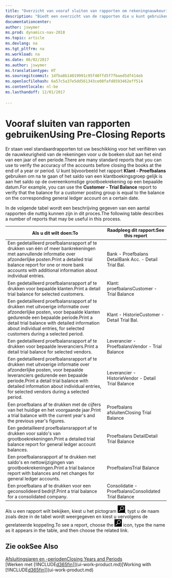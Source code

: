 ```yaml
---
title: "Overzicht van vooraf sluiten van rapporten om rekeningnauwkeurigheid te verifiëren"
description: "Biedt een overzicht van de rapporten die u kunt gebruiken om de nauwkeurigheid te verifiëren van rekeningen voordat de boeken worden gesloten aan het eind van een jaar of een periode."
documentationcenter: 
author: jswymer
ms.prod: dynamics-nav-2018
ms.topic: article
ms.devlang: na
ms.tgt_pltfrm: na
ms.workload: na
ms.date: 06/02/2017
ms.author: jswymer
ms.translationtype: HT
ms.sourcegitcommit: 1dfba8b14019991c95f40ffd5f7fbaed5df414eb
ms.openlocfilehash: 6a57c5a37e5dd561343ce08fafd8593462eff514
ms.contentlocale: nl-be
ms.lasthandoff: 12/01/2017

---
```

# <a name="using-pre-closing-reports"></a><span data-ttu-id="ca74c-103">Vooraf sluiten van rapporten gebruiken</span><span class="sxs-lookup"><span data-stu-id="ca74c-103">Using Pre-Closing Reports</span></span>
<span data-ttu-id="ca74c-104">Er staan veel standaardrapporten tot uw beschikking voor het verifiëren van de nauwkeurigheid van de rekeningen voor u de boeken sluit aan het eind van een jaar of een periode.</span><span class="sxs-lookup"><span data-stu-id="ca74c-104">There are many standard reports that you can use to verify the accuracy of the accounts before closing the books at the end of a year or period.</span></span> <span data-ttu-id="ca74c-105">U kunt bijvoorbeeld het rapport **Klant - Proefbalans** gebruiken om na te gaan of het saldo van een klantboekingsgroep gelijk is aan het saldo op de overeenkomstige grootboekrekening op een bepaalde datum.</span><span class="sxs-lookup"><span data-stu-id="ca74c-105">For example, you can use the **Customer - Trial Balance** report to verify that the balance for a customer posting group is equal to the balance on the corresponding general ledger account on a certain date.</span></span>

<span data-ttu-id="ca74c-106">In de volgende tabel wordt een beschrijving gegeven van een aantal rapporten die nuttig kunnen zijn in dit proces.</span><span class="sxs-lookup"><span data-stu-id="ca74c-106">The following table describes a number of reports that may be useful in this process.</span></span>

| <span data-ttu-id="ca74c-107">Als u dit wilt doen:</span><span class="sxs-lookup"><span data-stu-id="ca74c-107">To</span></span> | <span data-ttu-id="ca74c-108">Raadpleeg dit rapport:</span><span class="sxs-lookup"><span data-stu-id="ca74c-108">See this report</span></span> |
| --- | --- |
| <span data-ttu-id="ca74c-109">Een gedetailleerd proefbalansrapport af te drukken van één of meer bankrekeningen met aanvullende informatie over afzonderlijke posten.</span><span class="sxs-lookup"><span data-stu-id="ca74c-109">Print a detailed trial balance report for one or more bank accounts with additional information about individual entries.</span></span> |<span data-ttu-id="ca74c-110">Bank - Proefbalans Detail</span><span class="sxs-lookup"><span data-stu-id="ca74c-110">Bank Acc. - Detail Trial Bal.</span></span> |
| <span data-ttu-id="ca74c-111">Een gedetailleerd proefbalansrapport af te drukken voor bepaalde klanten.</span><span class="sxs-lookup"><span data-stu-id="ca74c-111">Print a detail trial balance for selected customers.</span></span> |<span data-ttu-id="ca74c-112">Klant: proefbalans</span><span class="sxs-lookup"><span data-stu-id="ca74c-112">Customer - Trial Balance</span></span> |
| <span data-ttu-id="ca74c-113">Een gedetailleerd proefbalansrapport af te drukken met uitvoerige informatie over afzonderlijke posten, voor bepaalde klanten gedurende een bepaalde periode.</span><span class="sxs-lookup"><span data-stu-id="ca74c-113">Print a detail trial balance with detailed information about individual entries, for selected customers during a selected period.</span></span> |<span data-ttu-id="ca74c-114">Klant - Historie</span><span class="sxs-lookup"><span data-stu-id="ca74c-114">Customer - Detail Trial Bal.</span></span> |
| <span data-ttu-id="ca74c-115">Een gedetailleerd proefbalansrapport af te drukken voor bepaalde leveranciers.</span><span class="sxs-lookup"><span data-stu-id="ca74c-115">Print a detail trial balance for selected vendors.</span></span> |<span data-ttu-id="ca74c-116">Leverancier - Proefbalans</span><span class="sxs-lookup"><span data-stu-id="ca74c-116">Vendor - Trial Balance</span></span> |
| <span data-ttu-id="ca74c-117">Een gedetailleerd proefbalansrapport af te drukken met uitvoerige informatie over afzonderlijke posten, voor bepaalde leveranciers gedurende een bepaalde periode.</span><span class="sxs-lookup"><span data-stu-id="ca74c-117">Print a detail trial balance with detailed information about individual entries, for selected vendors during a selected period.</span></span> |<span data-ttu-id="ca74c-118">Leverancier - Historie</span><span class="sxs-lookup"><span data-stu-id="ca74c-118">Vendor - Detail Trial Balance</span></span> |
| <span data-ttu-id="ca74c-119">Een proefbalans af te drukken met de cijfers van het huidige en het voorgaande jaar.</span><span class="sxs-lookup"><span data-stu-id="ca74c-119">Print a trial balance with the current year's and the previous year's figures.</span></span> |<span data-ttu-id="ca74c-120">Proefbalans afsluiten</span><span class="sxs-lookup"><span data-stu-id="ca74c-120">Closing Trial Balance</span></span> |
| <span data-ttu-id="ca74c-121">Een gedetailleerd proefbalansrapport af te drukken voor saldo's van grootboekrekeningen.</span><span class="sxs-lookup"><span data-stu-id="ca74c-121">Print a detailed trial balance report for general ledger account balances.</span></span> |<span data-ttu-id="ca74c-122">Proefbalans Detail</span><span class="sxs-lookup"><span data-stu-id="ca74c-122">Detail Trial Balance</span></span> |
| <span data-ttu-id="ca74c-123">Een proefbalansrapport af te drukken met saldo's en nettowijzigingen van grootboekrekeningen.</span><span class="sxs-lookup"><span data-stu-id="ca74c-123">Print a trial balance report with balances and net changes for general ledger accounts.</span></span> |<span data-ttu-id="ca74c-124">Proefbalans</span><span class="sxs-lookup"><span data-stu-id="ca74c-124">Trial Balance</span></span> |
| <span data-ttu-id="ca74c-125">Een proefbalans af te drukken voor een geconsolideerd bedrijf.</span><span class="sxs-lookup"><span data-stu-id="ca74c-125">Print a trial balance for a consolidated company.</span></span> |<span data-ttu-id="ca74c-126">Consolidatie - Proefbalans</span><span class="sxs-lookup"><span data-stu-id="ca74c-126">Consolidated Trial Balance</span></span> |

<span data-ttu-id="ca74c-127">Als u een rapport wilt bekijken, kiest u het pictogram ![Zoeken naar pagina of rapport](media/ui-search/search_small.png "pictogram Zoeken naar pagina of rapport"), typt u de naam zoals deze in de tabel wordt weergegeven en kiest u vervolgens de gerelateerde koppeling.</span><span class="sxs-lookup"><span data-stu-id="ca74c-127">To see a report, choose the ![Search for Page or Report](media/ui-search/search_small.png "Search for Page or Report icon") icon, type the name as it appears in the table, and then choose the related link.</span></span>

## <a name="see-also"></a><span data-ttu-id="ca74c-128">Zie ook</span><span class="sxs-lookup"><span data-stu-id="ca74c-128">See Also</span></span>
[<span data-ttu-id="ca74c-129">Afsluitingsjaren en -perioden</span><span class="sxs-lookup"><span data-stu-id="ca74c-129">Closing Years and Periods</span></span>](year-close-years-periods.md)  
<span data-ttu-id="ca74c-130">[Werken met [!INCLUDE[d365fin](includes/d365fin_md.md)]](ui-work-product.md)</span><span class="sxs-lookup"><span data-stu-id="ca74c-130">[Working with [!INCLUDE[d365fin](includes/d365fin_md.md)]](ui-work-product.md)</span></span>


